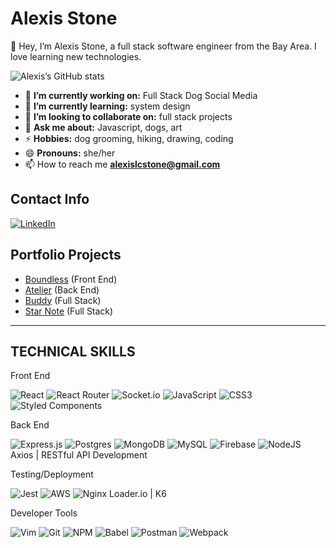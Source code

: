 # Alexis Stone
:wave: Hey, I’m Alexis Stone, a full stack software engineer from the Bay Area. I love learning new technologies.

![Alexis’s GitHub stats](https://github-readme-stats.vercel.app/api?username=alexislcstone&show_icons=true&theme=radical)
- :telescope: **I’m currently working on:** Full Stack Dog Social Media
- :seedling: **I’m currently learning:** system design
- :dancers: **I’m looking to collaborate on:** full stack projects
- :speech_balloon: **Ask me about:** Javascript, dogs, art
- :zap: **Hobbies:** dog grooming, hiking, drawing, coding
- :smile: **Pronouns:** she/her
- :mailbox: How to reach me **alexislcstone@gmail.com**
## Contact Info
[![LinkedIn](https://img.shields.io/badge/linkedin-%230077B5.svg?style=for-the-badge&logo=linkedin&logoColor=white)](https://www.linkedin.com/in/acs-alexis/)

## Portfolio Projects
- [Boundless](https://github.com/TeamStorm2204/TeamStorm.git) (Front End)
- [Atelier](https://github.com/SDC-Ewok/SDC-Ratings.git) (Back End)
- [Buddy](https://github.com/alexislcstone/Buddy.git) (Full Stack)
- [Star Note](https://github.com/Stone-SF-CA/Star-Note.git) (Full Stack)
---

## TECHNICAL SKILLS
Front End

![React](https://img.shields.io/badge/react-%2320232a.svg?style=for-the-badge&logo=react&logoColor=%2361DAFB) ![React Router](https://img.shields.io/badge/React_Router-CA4245?style=for-the-badge&logo=react-router&logoColor=white) ![Socket.io](https://img.shields.io/badge/Socket.io-black?style=for-the-badge&logo=socket.io&badgeColor=010101)
![JavaScript](https://img.shields.io/badge/javascript-%23323330.svg?style=for-the-badge&logo=javascript&logoColor=%23F7DF1E) ![CSS3](https://img.shields.io/badge/css3-%231572B6.svg?style=for-the-badge&logo=css3&logoColor=white) ![Styled Components](https://img.shields.io/badge/styled--components-DB7093?style=for-the-badge&logo=styled-components&logoColor=white)

Back End

![Express.js](https://img.shields.io/badge/express.js-%23404d59.svg?style=for-the-badge&logo=express&logoColor=%2361DAFB) ![Postgres](https://img.shields.io/badge/postgres-%23316192.svg?style=for-the-badge&logo=postgresql&logoColor=white) ![MongoDB](https://img.shields.io/badge/MongoDB-%234ea94b.svg?style=for-the-badge&logo=mongodb&logoColor=white) ![MySQL](https://img.shields.io/badge/mysql-%2300f.svg?style=for-the-badge&logo=mysql&logoColor=white) ![Firebase](https://img.shields.io/badge/Firebase-039BE5?style=for-the-badge&logo=Firebase&logoColor=white)	![NodeJS](https://img.shields.io/badge/node.js-6DA55F?style=for-the-badge&logo=node.js&logoColor=white) Axios | RESTful API Development

Testing/Deployment

![Jest](https://img.shields.io/badge/-jest-%23C21325?style=for-the-badge&logo=jest&logoColor=white) ![AWS](https://img.shields.io/badge/AWS-%23FF9900.svg?style=for-the-badge&logo=amazon-aws&logoColor=white) ![Nginx](https://img.shields.io/badge/nginx-%23009639.svg?style=for-the-badge&logo=nginx&logoColor=white) Loader.io | K6 
  
Developer Tools

![Vim](https://img.shields.io/badge/VIM-%2311AB00.svg?style=for-the-badge&logo=vim&logoColor=white) ![Git](https://img.shields.io/badge/git-%23F05033.svg?style=for-the-badge&logo=git&logoColor=white) ![NPM](https://img.shields.io/badge/NPM-%23000000.svg?style=for-the-badge&logo=npm&logoColor=white) ![Babel](https://img.shields.io/badge/Babel-F9DC3e?style=for-the-badge&logo=babel&logoColor=black) ![Postman](https://img.shields.io/badge/Postman-FF6C37?style=for-the-badge&logo=postman&logoColor=white) ![Webpack](https://img.shields.io/badge/webpack-%238DD6F9.svg?style=for-the-badge&logo=webpack&logoColor=black)





